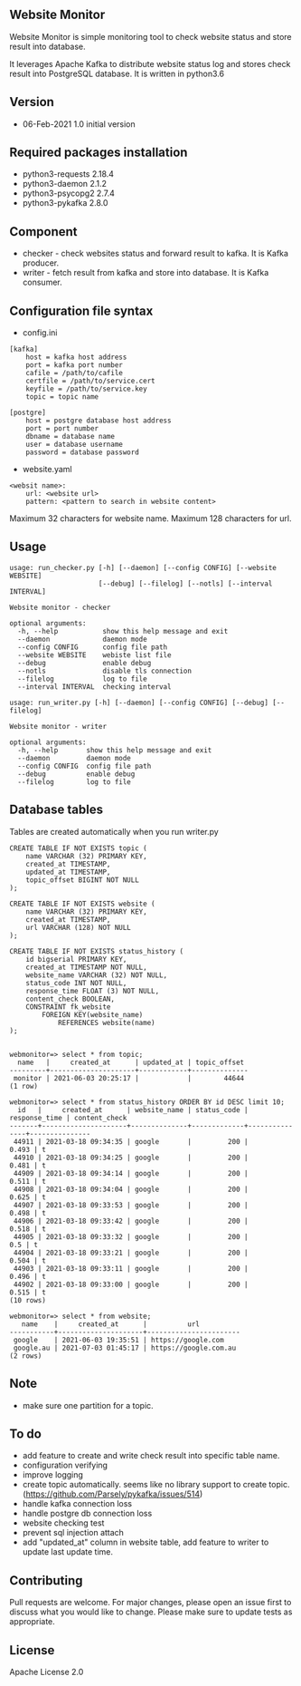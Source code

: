 ## Website Monitor
Website Monitor is simple monitoring tool to check website status and store result
into database.

It leverages Apache Kafka to distribute website status log and
stores check result into PostgreSQL database. It is written in python3.6

## Version
- 06-Feb-2021 1.0 initial version

## Required packages installation
- python3-requests 2.18.4
- python3-daemon 2.1.2
- python3-psycopg2 2.7.4
- python3-pykafka 2.8.0

## Component
- checker - check websites status and forward result to kafka. It is Kafka producer.
- writer - fetch result from kafka and store into database. It is Kafka consumer.

## Configuration file syntax
- config.ini
```
[kafka]
    host = kafka host address
    port = kafka port number
    cafile = /path/to/cafile
    certfile = /path/to/service.cert
    keyfile = /path/to/service.key
    topic = topic name

[postgre]
    host = postgre database host address
    port = port number
    dbname = database name
    user = database username
    password = database password

```
- website.yaml
```
<websit name>:
    url: <website url>
    pattern: <pattern to search in website content>
```
Maximum 32 characters for website name.
Maximum 128 characters for url.

## Usage
```
usage: run_checker.py [-h] [--daemon] [--config CONFIG] [--website WEBSITE]
                      [--debug] [--filelog] [--notls] [--interval INTERVAL]

Website monitor - checker

optional arguments:
  -h, --help           show this help message and exit
  --daemon             daemon mode
  --config CONFIG      config file path
  --website WEBSITE    webiste list file
  --debug              enable debug
  --notls              disable tls connection
  --filelog            log to file
  --interval INTERVAL  checking interval
```
```
usage: run_writer.py [-h] [--daemon] [--config CONFIG] [--debug] [--filelog]

Website monitor - writer

optional arguments:
  -h, --help       show this help message and exit
  --daemon         daemon mode
  --config CONFIG  config file path
  --debug          enable debug
  --filelog        log to file

```

## Database tables
Tables are created automatically when you run writer.py
```
CREATE TABLE IF NOT EXISTS topic (
    name VARCHAR (32) PRIMARY KEY,
    created_at TIMESTAMP,
    updated_at TIMESTAMP,
    topic_offset BIGINT NOT NULL
);

CREATE TABLE IF NOT EXISTS website (
    name VARCHAR (32) PRIMARY KEY,
    created_at TIMESTAMP,
    url VARCHAR (128) NOT NULL
);

CREATE TABLE IF NOT EXISTS status_history (
    id bigserial PRIMARY KEY,
    created_at TIMESTAMP NOT NULL,
    website_name VARCHAR (32) NOT NULL,
    status_code INT NOT NULL,
    response_time FLOAT (3) NOT NULL,
    content_check BOOLEAN,
    CONSTRAINT fk_website
        FOREIGN KEY(website_name)
            REFERENCES website(name)
);


webmonitor=> select * from topic;
  name   |     created_at      | updated_at | topic_offset
---------+---------------------+------------+--------------
 monitor | 2021-06-03 20:25:17 |            |        44644
(1 row)

webmonitor=> select * from status_history ORDER BY id DESC limit 10;
  id   |     created_at      | website_name | status_code | response_time | content_check
-------+---------------------+--------------+-------------+---------------+---------------
 44911 | 2021-03-18 09:34:35 | google       |         200 |         0.493 | t
 44910 | 2021-03-18 09:34:25 | google       |         200 |         0.481 | t
 44909 | 2021-03-18 09:34:14 | google       |         200 |         0.511 | t
 44908 | 2021-03-18 09:34:04 | google       |         200 |         0.625 | t
 44907 | 2021-03-18 09:33:53 | google       |         200 |         0.498 | t
 44906 | 2021-03-18 09:33:42 | google       |         200 |         0.518 | t
 44905 | 2021-03-18 09:33:32 | google       |         200 |           0.5 | t
 44904 | 2021-03-18 09:33:21 | google       |         200 |         0.504 | t
 44903 | 2021-03-18 09:33:11 | google       |         200 |         0.496 | t
 44902 | 2021-03-18 09:33:00 | google       |         200 |         0.515 | t
(10 rows)

webmonitor=> select * from website;
   name    |     created_at      |          url          
-----------+---------------------+-----------------------
 google    | 2021-06-03 19:35:51 | https://google.com
 google.au | 2021-07-03 01:45:17 | https://google.com.au
(2 rows)
```

## Note
- make sure one partition for a topic.

## To do
- add feature to create and write check result into specific table name.
- configuration verifying
- improve logging
- create topic automatically. seems like no library support to create topic.
  (https://github.com/Parsely/pykafka/issues/514)
- handle kafka connection loss
- handle postgre db connection loss
- website checking test
- prevent sql injection attach
- add "updated_at" column in website table, add feature to writer to update
  last update time.

## Contributing
Pull requests are welcome. For major changes, please open an issue first to
discuss what you would like to change.
Please make sure to update tests as appropriate.

## License
Apache License 2.0
